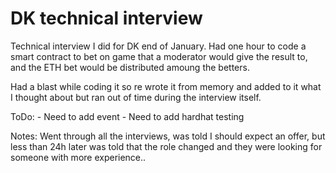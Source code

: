 # DK technical interview

Technical interview I did for DK end of January.
Had one hour to code a smart contract to bet on game that a moderator would give the result to,
and the ETH bet would be distributed amoung the betters.

Had a blast while coding it so re wrote it from memory and added to it what I thought about but ran out of time during the interview itself.

ToDo: 
    - Need to add event
    - Need to add hardhat testing



Notes: Went through all the interviews, was told I should expect an offer, but less than 24h later was told that the role changed and they were looking for someone with more experience..